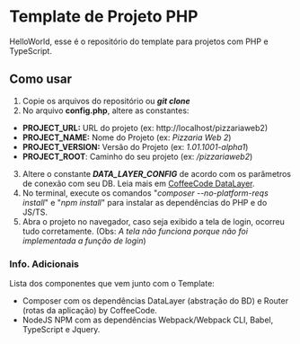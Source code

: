 # Template de Projeto PHP

HelloWorld, esse é o repositório do template para projetos com PHP e TypeScript.

## Como usar
 1. Copie os arquivos do repositório ou ***git clone***
 2. No arquivo **config.php**, altere as constantes: 
 - **PROJECT_URL:** URL do projeto (ex: http://localhost/pizzariaweb2)
 - **PROJECT_NAME:** Nome do Projeto (ex: *Pizzaria Web 2*)
 - **PROJECT_VERSION:** Versão do Projeto (ex: *1.01.1001-alpha1*)
 - **PROJECT_ROOT**: Caminho do seu projeto (ex: */pizzariaweb2*)
3. Altere o constante ***DATA_LAYER_CONFIG*** de acordo com os parâmetros de conexão com seu DB. Leia mais em [CoffeeCode DataLayer](https://github.com/robsonvleite/datalayer). 
4. No terminal, execute os comandos "*composer --no-platform-reqs install*" e "*npm install*" para instalar as dependências do PHP e do JS/TS.
5. Abra o projeto no navegador, caso seja exibido a tela de login, ocorreu tudo corretamente. (Obs: *A tela não funciona porque não foi implementada a função de login*)
### Info. Adicionais
Lista dos componentes que vem junto com o Template:
 - Composer com os dependências DataLayer (abstração do BD) e Router (rotas da aplicação) by CoffeeCode.
 - NodeJS NPM com as dependências Webpack/Webpack CLI, Babel, TypeScript e Jquery. 